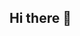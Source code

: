 ## Hi there 👋

<!--
**azmisheel/azmisheel** is a ✨ _special_ ✨ repository because its `README.md` (this file) appears on your GitHub profile.

Here are some ideas to get you started:

- 🔭 I’m currently working on an ASP.NET MVC project
- 🌱 I’m currently learning ASP.NET Core and MVC
-->
